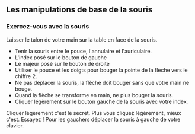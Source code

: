 ## Les manipulations de base de la souris
### Exercez-vous avec la souris

Laisser le talon de votre main sur la table en face de la souris.

* Tenir la souris entre le pouce, l'annulaire et l'auriculaire.
* L'index posé sur le bouton de gauche
* Le majeur posé sur le bouton de droite
* Utiliser le pouce et les doigts pour bouger la pointe de la flèche vers le chiffre 2.
* Ne pas déplacer la souris, la flèche doit bouger sans que votre main ne bouge.
* Quand la flèche se transforme en main, ne plus bouger la souris.
* Cliquer légèrement sur le bouton gauche de la souris avec votre index.

Cliquer légèrement c'est le secret. Plus vous cliquez légèrement, mieux c'est. Essayez !
Pour les gauchers déplacer la souris à gauche de votre clavier. 
